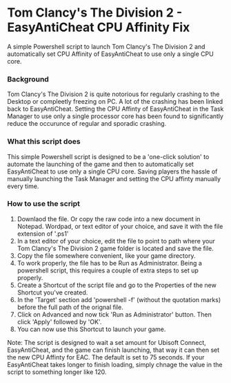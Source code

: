 # Tom Clancy's The Division 2 - EasyAntiCheat CPU Affinity Fix
A simple Powershell script to launch Tom Clancy's The Division 2 and automatically set CPU Affinity of EasyAntiCheat to use only a single CPU core.

### Background
Tom Clancy's The Division 2 is quite notorious for regularly crashing to the Desktop or compleetly freezing on PC. A lot of the crashing has been linked back to EasyAntiCheat. Setting the CPU Affinty of EasyAntiCheat in the Task Manager to use only a single processor core has been found to significantly reduce the occurunce of regular and sporadic crashing.

### What this script does
This simple Powershell script is designed to be a 'one-click solution' to automate the launching of the game and then to automatically set EasyAntiCheat to use only a single CPU core. Saving players the hassle of manually launching the Task Manager and setting the CPU affinty manually every time.

### How to use the script
1. Downlaod the file. Or copy the raw code into a new document in Notepad. Wordpad, or text editor of your choice, and save it with the file extension of '.ps1'
2. In a text editor of your choice, edit the file to point to path where your Tom Clancy's The Division 2 game folder is located and save the file.
3. Copy the file somewhere convenient, like your game directory.
4. To work properly, the file has to be Run as Administrator. Being a powershell script, this requires a couple of extra steps to set up properly.
5. Create a Shortcut of the script file and go to the Properties of the new Shortcut you've created.
6. In the 'Target' section add 'powershell -f' (without the quotation marks) before the full path of the orignal file.
7. Click on Advanced and now tick 'Run as Administrator' button. Then click 'Apply' followed by 'OK'.
8. You can now use this Shortcut to launch your game.

Note: The script is designed to wait a set amount for Ubisoft Connect, EasyAntiCheat, and the game can finish launching, that way it can then set the new CPU Affinty for EAC. The default is set to 75 seconds. If your EasyAntiCheat takes longer to finish loading, simply chnage the value in the script to something longer like 120.
